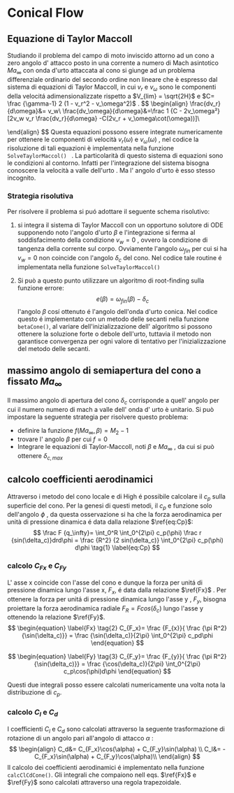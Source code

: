 # Conical Flow

## Equazione di Taylor Maccoll

Studiando il problema del campo di moto inviscido attorno ad un cono a zero angolo d' attacco posto in una corrente a numero di Mach asintotico $Ma_{\infty}$  con onda d'urto attaccata al cono si giunge ad un problema differenziale ordinario del secondo ordine non lineare che è espresso dal  sistema di equazioni di Taylor Maccoll, in cui $v_r$ e $v_\omega$ sono le componenti della velocitá adimensionalizzate rispetto a $V_{lim} = \sqrt{2H}$ e $C= \frac {\gamma-1} 2 (1 - v_r^2 - v_\omega^2)$ .
$$
\begin{align}
\frac{dv_r}{d\omega}&= v_w\\
\frac{dv_\omega}{d\omega}&=\frac 1 {C - 2v_\omega²}[2v_w v_r \frac{dv_r}{d\omega} -C(2v_r + v_\omega\cot(\omega))]\\

\end{align}
$$
Questa equazioni possono essere integrate numericamente per ottenere le componenti di velocità $v_r (\omega)$ e $v_\omega (\omega)$ ,  nel codice la risoluzione di tali equazioni è implementata nella funzione `SolveTaylorMaccol() ` . La particolarità di questo sistema di equazioni sono le condizioni al contorno. Infatti per l'integrazione del sistema bisogna conoscere la velocità a valle dell'urto . Ma l' angolo d'urto è esso stesso incognito.

### Strategia risolutiva

Per risolvere il problema si puó adottare il seguente schema risolutivo:

1) si integra il sistema di Taylor Maccoll con un opportuno solutore di ODE supponendo noto l'angolo d'urto $\beta$ e l'integrazione si ferma al soddisfacimento della condizione $v_w=0$ , ovvero la condizione di tangenza della corrente sul corpo. Ovviamente l'angolo $\omega_{fin}$ per cui si ha  $v_w=0$ non coincide con l'angolo $\delta_c$ del cono.
   Nel codice tale routine é implementata nella funzione `SolveTaylorMaccol()`

2) Si può a questo punto utilizzare un algoritmo di root-finding sulla funzione errore:
   $$
   e(\beta)= \omega_{fin}(\beta)-\delta_c
   $$
   l'angolo $\beta$ cosí ottenuto é l'angolo dell'onda d'urto conica.
   Nel codice questo é implementato con un metodo delle secanti nella funzione `betaCone()`, al variare dell'inizializzazione dell' algoritmo si possono ottenere la soluzione forte o debole dell'urto, tuttavia il metodo non garantisce convergenza per ogni valore di tentativo per l'inizializzazione del metodo delle secanti.

   

## massimo angolo di semiapertura del cono a fissato $Ma_\infty$

Il massimo angolo di apertura del cono $\delta_c$ corrisponde a quell' angolo per cui il numero numero di mach a valle dell' onda d' urto è unitario. 
Si può impostare la seguente strategia per risolvere questo problema:

- definire la funzione $f(Ma_\infty , \beta) = M_2 -1$
- trovare l' angolo $\beta$ per cui $f=0$ 
- Integrare le equazioni di Taylor-Maccoll, noti $\beta$ e $Ma_\infty$ , da cui si può ottenere $\delta_{c,max}$

## calcolo coefficienti aerodinamici

Attraverso i metodo del cono locale e di High é possibile calcolare il $c_p$ sulla superficie del cono. Per la genesi di questi metodi, il $c_p$ e funzione solo dell'angolo $\phi$ , da questa osservazione si ha che la forza aerodinamica per unità di pressione dinamica é data dalla relazione $\ref{eq:Cp}$:
$$
\frac F {q_\infty}= \int_0^R \int_0^{2\pi}  c_p(\phi) \frac r {sin(\delta_c)}drd\phi = \frac {R^2} {2 sin(\delta_c)} \int_0^{2\pi} c_p(\phi) d\phi 		\tag{1} \label{eq:Cp}
$$

### calcolo $C_{Fx}$ e ${C_{Fy}}$

L' asse x coincide con l'asse del cono e dunque la forza per unitá di pressione dinamica lungo l'asse x,  $F_x$,  é data dalla relazione $\ref{Fx}$ .
Per ottenere la forza per unitá di pressione dinamica lungo l'asse y , $F_y$, bisogna proiettare la forza aerodinamica radiale $F_R = Fcos(\delta_c)$ lungo l'asse y ottenendo la relazione $\ref{Fy}$.
$$
\begin{equation} \label{Fx} \tag{2}
C_{F_x}= \frac {F_{x}}{ \frac {\pi R^2}{\sin(\delta_c)}} = \frac {\sin(\delta_c)}{2\pi} \int_0^{2\pi} c_pd\phi
\end{equation}
$$

$$
\begin{equation} \label{Fy} \tag{3}
C_{F_y}= \frac {F_{y}}{ \frac {\pi R^2}{\sin(\delta_c)}} = \frac {\cos(\delta_c)}{2\pi} \int_0^{2\pi} c_p\cos(\phi)d\phi
\end{equation}
$$


Questi due integrali posso essere calcolati numericamente una volta nota la distribuzione di $c_p$. 

### calcolo $C_l$ e $C_d$

I coefficienti $C_l$ e $C_d$ sono calcolati attraverso la seguente trasformazione di rotazione di un angolo  pari all'angolo di attacco $\alpha$ :
$$
\begin{align}
C_d&= C_{F_x}\cos(\alpha) + C_{F_y}\sin(\alpha) \\
C_l&= -C_{F_x}\sin(\alpha) + C_{F_y}\cos(\alpha)\\
\end{align}
$$
  Il calcolo dei coefficienti aerodinamici é implementato nella funzione `calcClCdCone()`. Gli integrali che compaiono nell eqs. $\ref{Fx}$ e $\ref{Fy}$ sono calcolati attraverso una regola trapezoidale. 




